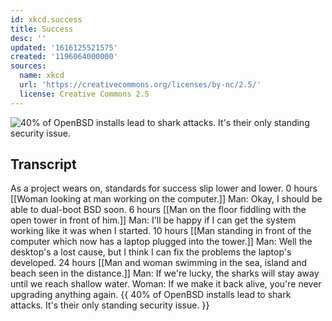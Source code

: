 ```yaml
---
id: xkcd.success
title: Success
desc: ''
updated: '1616125521575'
created: '1196064000000'
sources:
  name: xkcd
  url: 'https://creativecommons.org/licenses/by-nc/2.5/'
  license: Creative Commons 2.5
---
```

![40% of OpenBSD installs lead to shark attacks.  It's their only standing security issue.](https://imgs.xkcd.com/comics/success.png)

## Transcript
As a project wears on, standards for success slip lower and lower.
0 hours
[[Woman looking at man working on the computer.]]
Man: Okay, I should be able to dual-boot BSD soon.
6 hours
[[Man on the floor fiddling with the open tower in front of him.]]
Man: I'll be happy if I can get the system working like it was when I started.
10 hours
[[Man standing in front of the computer which now has a laptop plugged into the tower.]]
Man: Well the desktop's a lost cause, but I think I can fix the problems the laptop's developed.
24 hours
[[Man and woman swimming in the sea, island and beach seen in the distance.]]
Man: If we're lucky, the sharks will stay away until we reach shallow water.
Woman: If we make it back alive, you're never upgrading anything again.
{{ 40% of OpenBSD installs lead to shark attacks. It's their only standing security issue. }}
